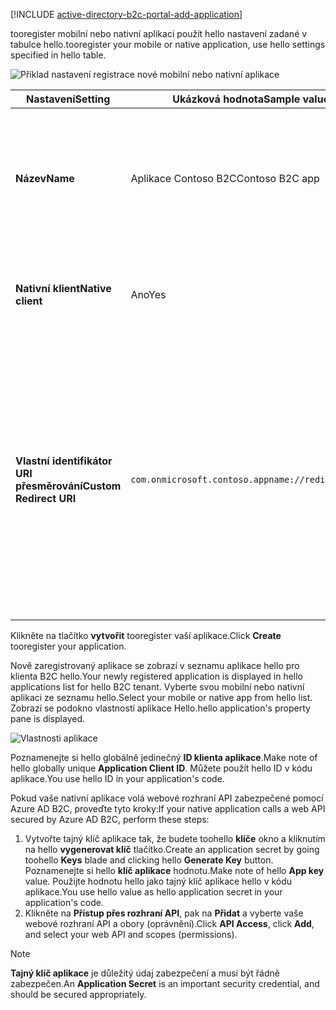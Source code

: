 [!INCLUDE [active-directory-b2c-portal-add-application](active-directory-b2c-portal-add-application.md)]

<span data-ttu-id="bb0bc-101">tooregister mobilní nebo nativní aplikaci použít hello nastavení zadané v tabulce hello.</span><span class="sxs-lookup"><span data-stu-id="bb0bc-101">tooregister your mobile or native application, use hello settings specified in hello table.</span></span>

![Příklad nastavení registrace nové mobilní nebo nativní aplikace](./media/active-directory-b2c-register-mobile-native-app/b2c-new-mobile-native-app-settings.png)

| <span data-ttu-id="bb0bc-103">Nastavení</span><span class="sxs-lookup"><span data-stu-id="bb0bc-103">Setting</span></span>      | <span data-ttu-id="bb0bc-104">Ukázková hodnota</span><span class="sxs-lookup"><span data-stu-id="bb0bc-104">Sample value</span></span>  | <span data-ttu-id="bb0bc-105">Popis</span><span class="sxs-lookup"><span data-stu-id="bb0bc-105">Description</span></span>                                        |
| ------------ | ------- | -------------------------------------------------- |
| <span data-ttu-id="bb0bc-106">**Název**</span><span class="sxs-lookup"><span data-stu-id="bb0bc-106">**Name**</span></span> | <span data-ttu-id="bb0bc-107">Aplikace Contoso B2C</span><span class="sxs-lookup"><span data-stu-id="bb0bc-107">Contoso B2C app</span></span> | <span data-ttu-id="bb0bc-108">Zadejte **název** hello aplikaci, která popisuje tooconsumers vaší aplikace.</span><span class="sxs-lookup"><span data-stu-id="bb0bc-108">Enter a **Name** for hello application that describes your application tooconsumers.</span></span> |
| <span data-ttu-id="bb0bc-109">**Nativní klient**</span><span class="sxs-lookup"><span data-stu-id="bb0bc-109">**Native client**</span></span> | <span data-ttu-id="bb0bc-110">Ano</span><span class="sxs-lookup"><span data-stu-id="bb0bc-110">Yes</span></span> | <span data-ttu-id="bb0bc-111">Pro mobilní nebo nativní aplikaci vyberte **Ano**.</span><span class="sxs-lookup"><span data-stu-id="bb0bc-111">Select **Yes** for a mobile or native application.</span></span> |
| <span data-ttu-id="bb0bc-112">**Vlastní identifikátor URI přesměrování**</span><span class="sxs-lookup"><span data-stu-id="bb0bc-112">**Custom Redirect URI**</span></span> | `com.onmicrosoft.contoso.appname://redirect/path` | <span data-ttu-id="bb0bc-113">Zadejte identifikátor URI přesměrování s vlastním schématem.</span><span class="sxs-lookup"><span data-stu-id="bb0bc-113">Enter a redirect URI with a custom scheme.</span></span> <span data-ttu-id="bb0bc-114">Nezapomeňte zvolit [dobrý identifikátor URI přesměrování](../articles/active-directory-b2c/active-directory-b2c-app-registration.md#choosing-a-native-application-redirect-uri) a nepoužívat speciální znaky jako podtržítka.</span><span class="sxs-lookup"><span data-stu-id="bb0bc-114">Make sure you choose a [good redirect URI](../articles/active-directory-b2c/active-directory-b2c-app-registration.md#choosing-a-native-application-redirect-uri) and do not include special characters such as underscores.</span></span> |

<span data-ttu-id="bb0bc-115">Klikněte na tlačítko **vytvořit** tooregister vaší aplikace.</span><span class="sxs-lookup"><span data-stu-id="bb0bc-115">Click **Create** tooregister your application.</span></span>

<span data-ttu-id="bb0bc-116">Nově zaregistrovaný aplikace se zobrazí v seznamu aplikace hello pro klienta B2C hello.</span><span class="sxs-lookup"><span data-stu-id="bb0bc-116">Your newly registered application is displayed in hello applications list for hello B2C tenant.</span></span> <span data-ttu-id="bb0bc-117">Vyberte svou mobilní nebo nativní aplikaci ze seznamu hello.</span><span class="sxs-lookup"><span data-stu-id="bb0bc-117">Select your mobile or native app from hello list.</span></span> <span data-ttu-id="bb0bc-118">Zobrazí se podokno vlastností aplikace Hello.</span><span class="sxs-lookup"><span data-stu-id="bb0bc-118">hello application's property pane is displayed.</span></span>

![Vlastnosti aplikace](./media/active-directory-b2c-register-mobile-native-app/b2c-mobile-native-app-properties.png)

<span data-ttu-id="bb0bc-120">Poznamenejte si hello globálně jedinečný **ID klienta aplikace**.</span><span class="sxs-lookup"><span data-stu-id="bb0bc-120">Make note of hello globally unique **Application Client ID**.</span></span> <span data-ttu-id="bb0bc-121">Můžete použít hello ID v kódu aplikace.</span><span class="sxs-lookup"><span data-stu-id="bb0bc-121">You use hello ID in your application's code.</span></span>

<span data-ttu-id="bb0bc-122">Pokud vaše nativní aplikace volá webové rozhraní API zabezpečené pomocí Azure AD B2C, proveďte tyto kroky:</span><span class="sxs-lookup"><span data-stu-id="bb0bc-122">If your native application calls a web API secured by Azure AD B2C, perform these steps:</span></span>
   1. <span data-ttu-id="bb0bc-123">Vytvořte tajný klíč aplikace tak, že budete toohello **klíče** okno a kliknutím na hello **vygenerovat klíč** tlačítko.</span><span class="sxs-lookup"><span data-stu-id="bb0bc-123">Create an application secret by going toohello **Keys** blade and clicking hello **Generate Key** button.</span></span> <span data-ttu-id="bb0bc-124">Poznamenejte si hello **klíč aplikace** hodnotu.</span><span class="sxs-lookup"><span data-stu-id="bb0bc-124">Make note of hello **App key** value.</span></span> <span data-ttu-id="bb0bc-125">Použijte hodnotu hello jako tajný klíč aplikace hello v kódu aplikace.</span><span class="sxs-lookup"><span data-stu-id="bb0bc-125">You use hello value as hello application secret in your application's code.</span></span>
   2. <span data-ttu-id="bb0bc-126">Klikněte na **Přístup přes rozhraní API**, pak na **Přidat** a vyberte vaše webové rozhraní API a obory (oprávnění).</span><span class="sxs-lookup"><span data-stu-id="bb0bc-126">Click **API Access**, click **Add**, and select your web API and scopes (permissions).</span></span>

> [!NOTE]
> <span data-ttu-id="bb0bc-127">**Tajný klíč aplikace** je důležitý údaj zabezpečení a musí být řádně zabezpečen.</span><span class="sxs-lookup"><span data-stu-id="bb0bc-127">An **Application Secret** is an important security credential, and should be secured appropriately.</span></span>
> 
